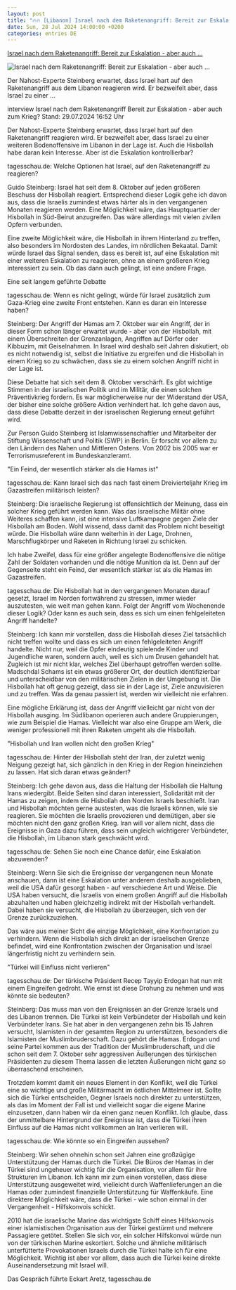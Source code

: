 ```yaml
---
layout: post
title: "🔥🔥 [Libanon] Israel nach dem Raketenangriff: Bereit zur Eskalation - aber auch ..."
date: Sun, 28 Jul 2024 14:00:00 +0200
categories: entries DE
---
```

[Israel nach dem Raketenangriff: Bereit zur Eskalation - aber auch ...](https://www.tagesschau.de/israel-hisbollah-libanon-102.html)

![Israel nach dem Raketenangriff: Bereit zur Eskalation - aber auch ...](https://images.tagesschau.de/image/4c79cd13-da11-4566-994a-6abc04bd567a/AAABkP76K_c/AAABjwnlFvA/16x9-1280/israel-armee-uebung-golan-100.jpg)

Der Nahost-Experte Steinberg erwartet, dass Israel hart auf den Raketenangriff aus dem Libanon reagieren wird. Er bezweifelt aber, dass Israel zu einer ...

interview Israel nach dem Raketenangriff Bereit zur Eskalation - aber auch zum Krieg? Stand: 29.07.2024 16:52 Uhr

Der Nahost-Experte Steinberg erwartet, dass Israel hart auf den Raketenangriff reagieren wird. Er bezweifelt aber, dass Israel zu einer weiteren Bodenoffensive im Libanon in der Lage ist. Auch die Hisbollah habe daran kein Interesse. Aber ist die Eskalation kontrollierbar?

tagesschau.de: Welche Optionen hat Israel, auf den Raketenangriff zu reagieren?

Guido Steinberg: Israel hat seit dem 8. Oktober auf jeden größeren Beschuss der Hisbollah reagiert. Entsprechend dieser Logik gehe ich davon aus, dass die Israelis zumindest etwas härter als in den vergangenen Monaten reagieren werden. Eine Möglichkeit wäre, das Hauptquartier der Hisbollah in Süd-Beirut anzugreifen. Das wäre allerdings mit vielen zivilen Opfern verbunden.

Eine zweite Möglichkeit wäre, die Hisbollah in ihrem Hinterland zu treffen, also besonders im Nordosten des Landes, im nördlichen Bekaatal. Damit würde Israel das Signal senden, dass es bereit ist, auf eine Eskalation mit einer weiteren Eskalation zu reagieren, ohne an einem größeren Krieg interessiert zu sein. Ob das dann auch gelingt, ist eine andere Frage.

Eine seit langem geführte Debatte

tagesschau.de: Wenn es nicht gelingt, würde für Israel zusätzlich zum Gaza-Krieg eine zweite Front entstehen. Kann es daran ein Interesse haben?

Steinberg: Der Angriff der Hamas am 7. Oktober war ein Angriff, der in dieser Form schon länger erwartet wurde - aber von der Hisbollah, mit einem Überschreiten der Grenzanlagen, Angriffen auf Dörfer oder Kibbuzim, mit Geiselnahmen. In Israel wird deshalb seit Jahren diskutiert, ob es nicht notwendig ist, selbst die Initiative zu ergreifen und die Hisbollah in einem Krieg so zu schwächen, dass sie zu einem solchen Angriff nicht in der Lage ist.

Diese Debatte hat sich seit dem 8. Oktober verschärft. Es gibt wichtige Stimmen in der israelischen Politik und im Militär, die einen solchen Präventivkrieg fordern. Es war möglicherweise nur der Widerstand der USA, der bisher eine solche größere Aktion verhindert hat. Ich gehe davon aus, dass diese Debatte derzeit in der israelischen Regierung erneut geführt wird.

Zur Person Guido Steinberg ist Islamwissenschaftler und Mitarbeiter der Stiftung Wissenschaft und Politik (SWP) in Berlin. Er forscht vor allem zu den Ländern des Nahen und Mittleren Ostens. Von 2002 bis 2005 war er Terrorismusreferent im Bundeskanzleramt.

"Ein Feind, der wesentlich stärker als die Hamas ist"

tagesschau.de: Kann Israel sich das nach fast einem Dreivierteljahr Krieg im Gazastreifen militärisch leisten?

Steinberg: Die israelische Regierung ist offensichtlich der Meinung, dass ein solcher Krieg geführt werden kann. Was das israelische Militär ohne Weiteres schaffen kann, ist eine intensive Luftkampagne gegen Ziele der Hisbollah am Boden. Wohl wissend, dass damit das Problem nicht beseitigt würde. Die Hisbollah wäre dann weiterhin in der Lage, Drohnen, Marschflugkörper und Raketen in Richtung Israel zu schicken.

Ich habe Zweifel, dass für eine größer angelegte Bodenoffensive die nötige Zahl der Soldaten vorhanden und die nötige Munition da ist. Denn auf der Gegenseite steht ein Feind, der wesentlich stärker ist als die Hamas im Gazastreifen.

tagesschau.de: Die Hisbollah hat in den vergangenen Monaten darauf gesetzt, Israel im Norden fortwährend zu stressen, immer wieder auszutesten, wie weit man gehen kann. Folgt der Angriff vom Wochenende dieser Logik? Oder kann es auch sein, dass es sich um einen fehlgeleiteten Angriff handelte?

Steinberg: Ich kann mir vorstellen, dass die Hisbollah dieses Ziel tatsächlich nicht treffen wollte und dass es sich um einen fehlgeleiteten Angriff handelte. Nicht nur, weil die Opfer eindeutig spielende Kinder und Jugendliche waren, sondern auch, weil es sich um Drusen gehandelt hat. Zugleich ist mir nicht klar, welches Ziel überhaupt getroffen werden sollte. Madschdal Schams ist ein etwas größerer Ort, der deutlich identifizierbar und unterscheidbar von den militärischen Zielen in der Umgebung ist. Die Hisbollah hat oft genug gezeigt, dass sie in der Lage ist, Ziele anzuvisieren und zu treffen. Was da genau passiert ist, werden wir vielleicht nie erfahren.

Eine mögliche Erklärung ist, dass der Angriff vielleicht gar nicht von der Hisbollah ausging. Im Südlibanon operieren auch andere Gruppierungen, wie zum Beispiel die Hamas. Vielleicht war also eine Gruppe am Werk, die weniger professionell mit ihren Raketen umgeht als die Hisbollah.

"Hisbollah und Iran wollen nicht den großen Krieg"

tagesschau.de: Hinter der Hisbollah steht der Iran, der zuletzt wenig Neigung gezeigt hat, sich gänzlich in den Krieg in der Region hineinziehen zu lassen. Hat sich daran etwas geändert?

Steinberg: Ich gehe davon aus, dass die Haltung der Hisbollah die Haltung Irans wiedergibt. Beide Seiten sind daran interessiert, Solidarität mit der Hamas zu zeigen, indem die Hisbollah den Norden Israels beschießt. Iran und Hisbollah möchten gerne austesten, was die Israelis können, wie sie reagieren. Sie möchten die Israelis provozieren und demütigen, aber sie möchten nicht den ganz großen Krieg. Iran will vor allem nicht, dass die Ereignisse in Gaza dazu führen, dass sein ungleich wichtigerer Verbündeter, die Hisbollah, im Libanon stark geschwächt wird.

tagesschau.de: Sehen Sie noch eine Chance dafür, eine Eskalation abzuwenden?

Steinberg: Wenn Sie sich die Ereignisse der vergangenen neun Monate anschauen, dann ist eine Eskalation unter anderem deshalb ausgeblieben, weil die USA dafür gesorgt haben - auf verschiedene Art und Weise. Die USA haben versucht, die Israelis von einem großen Angriff auf die Hisbollah abzuhalten und haben gleichzeitig indirekt mit der Hisbollah verhandelt. Dabei haben sie versucht, die Hisbollah zu überzeugen, sich von der Grenze zurückzuziehen.

Das wäre aus meiner Sicht die einzige Möglichkeit, eine Konfrontation zu verhindern. Wenn die Hisbollah sich direkt an der israelischen Grenze befindet, wird eine Konfrontation zwischen der Organisation und Israel längerfristig nicht zu verhindern sein.

"Türkei will Einfluss nicht verlieren"

tagesschau.de: Der türkische Präsident Recep Tayyip Erdogan hat nun mit einem Eingreifen gedroht. Wie ernst ist diese Drohung zu nehmen und was könnte sie bedeuten?

Steinberg: Das muss man von den Ereignissen an der Grenze Israels und des Libanon trennen. Die Türkei ist kein Verbündeter der Hisbollah und kein Verbündeter Irans. Sie hat aber in den vergangenen zehn bis 15 Jahren versucht, Islamisten in der gesamten Region zu unterstützen, besonders die Islamisten der Muslimbruderschaft. Dazu gehört die Hamas. Erdogan und seine Partei kommen aus der Tradition der Muslimbruderschaft, und die schon seit dem 7. Oktober sehr aggressiven Äußerungen des türkischen Präsidenten zu diesem Thema lassen die letzten Äußerungen nicht ganz so überraschend erscheinen.

Trotzdem kommt damit ein neues Element in den Konflikt, weil die Türkei eine so wichtige und große Militärmacht im östlichen Mittelmeer ist. Sollte sich die Türkei entscheiden, Gegner Israels noch direkter zu unterstützen, als das im Moment der Fall ist und vielleicht sogar die eigene Marine einzusetzen, dann haben wir da einen ganz neuen Konflikt. Ich glaube, dass der unmittelbare Hintergrund der Ereignisse ist, dass die Türkei ihren Einfluss auf die Hamas nicht vollkommen an Iran verlieren will.

tagesschau.de: Wie könnte so ein Eingreifen aussehen?

Steinberg: Wir sehen ohnehin schon seit Jahren eine großzügige Unterstützung der Hamas durch die Türkei. Die Büros der Hamas in der Türkei sind ungeheuer wichtig für die Organisation, vor allem für ihre Strukturen im Libanon. Ich kann mir zum einen vorstellen, dass diese Unterstützung ausgeweitet wird, vielleicht durch Waffenlieferungen an die Hamas oder zumindest finanzielle Unterstützung für Waffenkäufe. Eine direktere Möglichkeit wäre, dass die Türkei - wie schon einmal in der Vergangenheit - Hilfskonvois schickt.

2010 hat die israelische Marine das wichtigste Schiff eines Hilfskonvois einer islamistischen Organisation aus der Türkei gestürmt und mehrere Passagiere getötet. Stellen Sie sich vor, ein solcher Hilfskonvoi würde nun von der türkischen Marine eskortiert. Solche und ähnliche militärisch unterfütterte Provokationen Israels durch die Türkei halte ich für eine Möglichkeit. Wichtig ist aber vor allem, dass auch die Türkei keine direkte Auseinandersetzung mit Israel will.

Das Gespräch führte Eckart Aretz, tagesschau.de

